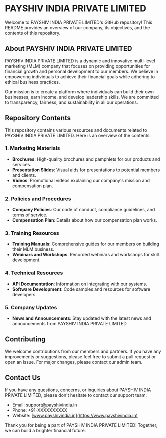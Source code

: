 # PAYSHIV INDIA PRIVATE LIMITED

Welcome to PAYSHIV INDIA PRIVATE LIMITED's GitHub repository! This README provides an overview of our company, its objectives, and the contents of this repository.

## About PAYSHIV INDIA PRIVATE LIMITED

PAYSHIV INDIA PRIVATE LIMITED is a dynamic and innovative multi-level marketing (MLM) company that focuses on providing opportunities for financial growth and personal development to our members. We believe in empowering individuals to achieve their financial goals while adhering to ethical business practices.

Our mission is to create a platform where individuals can build their own businesses, earn income, and develop leadership skills. We are committed to transparency, fairness, and sustainability in all our operations.

## Repository Contents

This repository contains various resources and documents related to PAYSHIV INDIA PRIVATE LIMITED. Here is an overview of the contents:

### 1. Marketing Materials
   - **Brochures**: High-quality brochures and pamphlets for our products and services.
   - **Presentation Slides**: Visual aids for presentations to potential members and clients.
   - **Videos**: Promotional videos explaining our company's mission and compensation plan.

### 2. Policies and Procedures
   - **Company Policies**: Our code of conduct, compliance guidelines, and terms of service.
   - **Compensation Plan**: Details about how our compensation plan works.

### 3. Training Resources
   - **Training Manuals**: Comprehensive guides for our members on building their MLM business.
   - **Webinars and Workshops**: Recorded webinars and workshops for skill development.

### 4. Technical Resources
   - **API Documentation**: Information on integrating with our systems.
   - **Software Development**: Code samples and resources for software developers.

### 5. Company Updates
   - **News and Announcements**: Stay updated with the latest news and announcements from PAYSHIV INDIA PRIVATE LIMITED.

## Contributing

We welcome contributions from our members and partners. If you have any improvements or suggestions, please feel free to submit a pull request or open an issue. For major changes, please contact our admin team.

## Contact Us

If you have any questions, concerns, or inquiries about PAYSHIV INDIA PRIVATE LIMITED, please don't hesitate to contact our support team:

- Email: support@payshivindia.in
- Phone: +91-XXXXXXXXXX
- Website: [www.payshivindia.in](https://www.payshivindia.in)

Thank you for being a part of PAYSHIV INDIA PRIVATE LIMITED! Together, we can build a brighter financial future.
